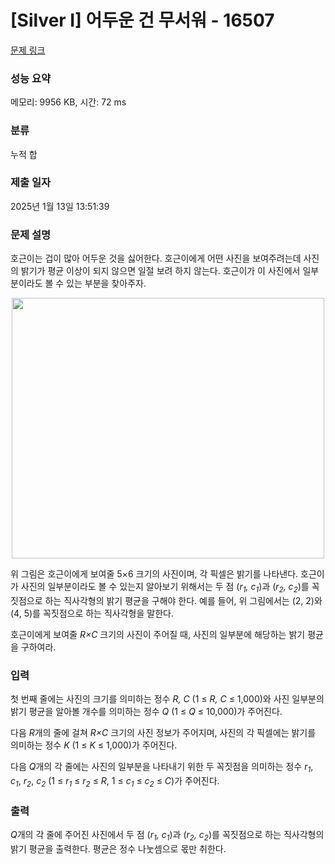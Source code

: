 # [Silver I] 어두운 건 무서워 - 16507 

[문제 링크](https://www.acmicpc.net/problem/16507) 

### 성능 요약

메모리: 9956 KB, 시간: 72 ms

### 분류

누적 합

### 제출 일자

2025년 1월 13일 13:51:39

### 문제 설명

<p>호근이는 겁이 많아 어두운 것을 싫어한다. 호근이에게 어떤 사진을 보여주려는데 사진의 밝기가 평균 이상이 되지 않으면 일절 보려 하지 않는다. 호근이가 이 사진에서 일부분이라도 볼 수 있는 부분을 찾아주자.</p>

<p style="text-align: center;"><img alt="" src="https://upload.acmicpc.net/3fc4373e-edcf-45ea-a8af-5bde582612e3/-/preview/" style="height: 417px; width: 500px;"></p>

<p>위 그림은 호근이에게 보여줄 5×6 크기의 사진이며, 각 픽셀은 밝기를 나타낸다. 호근이가 사진의 일부분이라도 볼 수 있는지 알아보기 위해서는 두 점 (<em>r<sub>1</sub>, c<sub>1</sub></em>)과 (<em>r<sub>2</sub>, c<sub>2</sub></em>)를 꼭짓점으로 하는 직사각형의 밝기 평균을 구해야 한다. 예를 들어, 위 그림에서는 (2, 2)와 (4, 5)를 꼭짓점으로 하는 직사각형을 말한다.</p>

<p>호근이에게 보여줄 <em>R×C</em> 크기의 사진이 주어질 때, 사진의 일부분에 해당하는 밝기 평균을 구하여라.</p>

### 입력 

 <p>첫 번째 줄에는 사진의 크기를 의미하는 정수 <em>R, C</em> (1 ≤ <em>R, C</em> ≤ 1,000)와 사진 일부분의 밝기 평균을 알아볼 개수를 의미하는 정수 <em>Q</em> (1 ≤ <em>Q</em> ≤ 10,000)가 주어진다.</p>

<p>다음 <em>R</em>개의 줄에 걸쳐 <em>R×C</em> 크기의 사진 정보가 주어지며, 사진의 각 픽셀에는 밝기를 의미하는 정수 <em>K</em> (1 ≤ <em>K</em> ≤ 1,000)가 주어진다.</p>

<p>다음 <em>Q</em>개의 각 줄에는 사진의 일부분을 나타내기 위한 두 꼭짓점을 의미하는 정수 <em>r<sub>1</sub></em>, <em>c<sub>1</sub></em>, <em>r<sub>2</sub></em>, <em>c<sub>2</sub></em> (1 ≤ <em>r<sub>1</sub></em> ≤ <em>r<sub>2</sub></em> ≤ <em>R</em>, 1 ≤ <em>c<sub>1</sub></em> ≤ <em>c<sub>2</sub></em> ≤ <em>C</em>)가 주어진다.</p>

### 출력 

 <p><em>Q</em>개의 각 줄에 주어진 사진에서 두 점 (<em>r<sub>1</sub>, c<sub>1</sub></em>)과 (<em>r<sub>2</sub>, c<sub>2</sub></em>)를 꼭짓점으로 하는 직사각형의 밝기 평균을 출력한다. 평균은 정수 나눗셈으로 몫만 취한다.</p>

